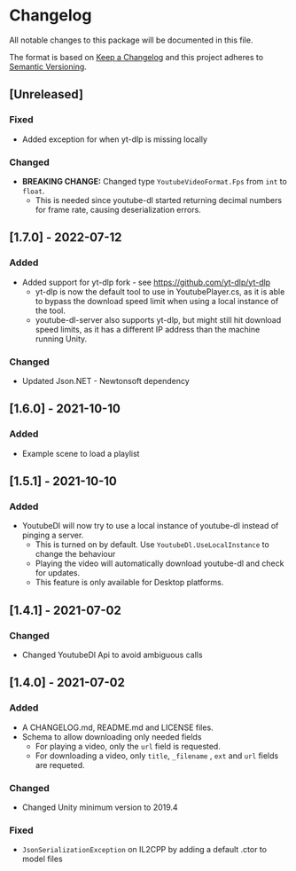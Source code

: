 # Changelog
All notable changes to this package will be documented in this file.

The format is based on [Keep a Changelog](http://keepachangelog.com/en/1.0.0/)
and this project adheres to [Semantic Versioning](http://semver.org/spec/v2.0.0.html).

## [Unreleased]
### Fixed
- Added exception for when yt-dlp is missing locally

### Changed
- **BREAKING CHANGE:** Changed type `YoutubeVideoFormat.Fps` from `int` to `float`. 
  - This is needed since youtube-dl started returning decimal numbers for frame rate, causing deserialization errors.

## [1.7.0] - 2022-07-12
### Added
- Added support for yt-dlp fork - see https://github.com/yt-dlp/yt-dlp
  - yt-dlp is now the default tool to use in YoutubePlayer.cs, as it is able to bypass the download speed limit when using a local instance of the tool.
  - youtube-dl-server also supports yt-dlp, but might still hit download speed limits, as it has a different IP address than the machine running Unity.

### Changed
- Updated Json.NET - Newtonsoft dependency 

## [1.6.0] - 2021-10-10
### Added
- Example scene to load a playlist

## [1.5.1] - 2021-10-10
### Added
- YoutubeDl will now try to use a local instance of youtube-dl instead of pinging a server. 
  - This is turned on by default. Use `YoutubeDl.UseLocalInstance` to change the behaviour
  - Playing the video will automatically download youtube-dl and check for updates.
  - This feature is only available for Desktop platforms.

## [1.4.1] - 2021-07-02
### Changed
- Changed YoutubeDl Api to avoid ambiguous calls

## [1.4.0] - 2021-07-02
### Added
- A CHANGELOG.md, README.md and LICENSE files.
- Schema to allow downloading only needed fields
  - For playing a video, only the `url` field is requested.
  - For downloading a video, only `title`, `_filename` , `ext` and `url` fields are requeted.

### Changed
- Changed Unity minimum version to 2019.4

### Fixed 
- `JsonSerializationException` on IL2CPP by adding a default .ctor to model files
